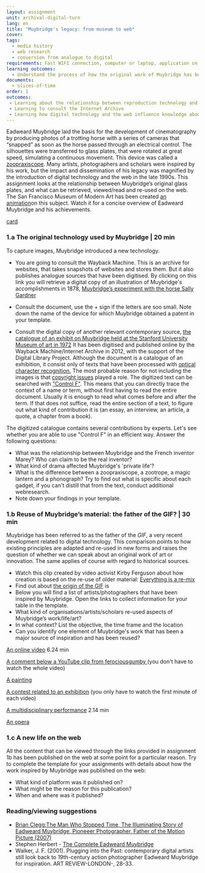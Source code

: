 ```yaml
---
layout: assignment
unit: archival-digital-turn
lang: en
title: "Muybridge's legacy: from museum to web"
cover:
tags:
  - media history
  - web research
  - conversion from analogue to digital
requirements: Fast WIFI connection, computer or laptop, application on laptop or computer to view video,
learning outcomes:
  - Understand the process of how the original work of Muybridge has been re-used and explain its presence on the web
documents:
  - slices-of-time
order: 1
outcomes:
 - Learning about the relationship between reproduction technology and reuse of material in the analogue era
 - Learning to consult the Internet Archive
 - Learning how digital technology and the web influence knowledge about an artist/photographer 
---
```

Eadweard Muybridge laid the basis for the development of cinematography by producing photos of a trotting horse with a series of cameras that “snapped” as soon as the horse passed through an electrical control. The silhouettes were transferred to glass plates, that were rotated at great speed, simulating a continuous movement. This device was called a [zoopraxiscope](https://en.wikipedia.org/wiki/Zoopraxiscope). Many artists, photographers and scholars were inspired by his work, but the impact and dissemination of his legacy was magnified by the introduction of digital technology and the web in the late 1990s.
This assignment looks at the relationship between Muybridge’s original glass plates, and what can be retrieved,
viewed/read and re-used on the web. The San Francisco Museum of Modern Art has been created [an animation](https://youtu.be/wNU7sXkZmSw)on this subject. Watch it for a concise overview of Eadweard Muybridge and his achievements.

[card](slices-of-time)

<!-- more -->

<!-- briefing-student -->

### 1.a The original technology used by Muybridge | 20 min
<!-- section-contents -->
To capture images, Muybridge introduced a new technology.
-  You are going to consult the Wayback Machine. This is an archive for websites, that takes snapshots of websites and stores them. But it also publishes analogue sources that have been digitised. By clicking on this link you will retrieve a digital copy of an illustration of Muybridge's accomplishments in 1878,  [Muybridge’s experiment with the horse Sally Gardner](https://web.archive.org/web/20120730172726/http://popartmachine.com/artwork/LOC+1071481/0/The-horse-in-motion,-illus.-by-Muybridge.-) 

- Consult the document, use the + sign if the letters are soo small. Note down the name of the device for which Muybridge obtained a patent in your template. 

- Consult the digital copy of another relevant contemporary source, [the catalogue of an exhibit on Muybridge held at the Stanford University Museum of art in 1972](https://archive.org/stream/eadweardmuybridg00maye/eadweardmuybridg00maye_djvu.txt)
It has been digitised and published online by the Wayback Machine/Internet Archive in 2012, with the support of the Digital Library Project. Although the document is a catalogue of an exhibition, it consist only of texts that have been processed with [optical character recognition.](https://youtu.be/jO-1rztr4O0) The most probable reason for not including the images is that [copyright issues](https://youtu.be/1DKm96Ftfko) played a role. 
The digitized text can be searched with ["Control F"](https://blog.spinweb.net/5-reasons-why-control-f-is-your-best-friend-for-productivity). This means that you can directly trace the context of a name or term, without first having to read the entire document. Usually it is enough to read what comes before and after the term. If that does not suffice, read the entire section of a text, to figure out what kind of contribution it is (an essay, an interview, an article, a quote, a chapter from a book).

The digitized catalogue contains several contributions by experts. Let's see whether you are able to use "Control F" in an efficient way.
Answer the following questions: 
- What was the relationship between Muybridge and the French inventor Marey? Who can claim to be the real inventor? 
- What kind of drama affected Muybridge's 'private life'?  
- What is the difference between a zoopraxiscope, a zootrope, a magic lantern and a phonograph? Try to find out what is specific about each gadget, if you can't distill that from the text, conduct additional webresearch. 
- Note down your findings in your template.

<!-- section -->
### 1.b Reuse of Muybridge’s material: the father of the GIF? | 30 min
<!-- section-contents -->

Muybridge has been referred to as the father of the *GIF*, a very recent development related to digital technology. This comparison points to how existing principles are adapted and re-used in new forms and raises the question of whether we can speak about an original work of art or innovation. The same applies of course with regard to historical sources.  

-  Watch this clip created by video activist Kirby Ferguson about how creation is based on the re-use of older material: [Everything is a re-mix](https://vimeo.com/kirbyferguson/remix2015)
- Find out about [the origin of the GIF](https://en.wikipedia.org/wiki/GIF) is  
- Below you will find a list of artists/photographers that have been inspired by Muybridge. Open the links to collect information for your table in the template.
- What kind of organisations/artists/scholars re-used aspects of Muybridge’s work/life/art?
- In what context? List the objective, the time frame and the location
- Can you identify one element of Muybridge's work that has been a major source of inspiration and has been reused?  


[An online video](https://vimeo.com/131586644)  6.24 min

[A comment below a YouTube clip from ferociousgumby
](https://www.youtube.com/watch?v=5Awo-P3t4Ho&lc=UgiKWyd-N07eEHgCoAEC) (you don't have to watch the whole video)   

[A painting](https://en.wikipedia.org/wiki/Nude_Descending_a_Staircase%2C_No._2)

[A contest related to an exhibition](https://www.npr.org/sections/pictureshow/2010/06/29/128192659/muybridgewinners?t=1533050973264) (you only have to watch the first minute of each video) 

[A multidisciplinary performance](https://youtu.be/t1AWij9twWc)  2.14 min

[An opera](https://en.wikipedia.org/wiki/The_Photographer)

<!-- section -->
### 1.c A new life on the web 
<!-- section-contents -->
All the content that can be viewed through the links provided in assignment 1b has been published on the web at some point for a particular reason.
Try to complete the template for your assignments with details about how the work inspired by Muybridge was published on the web:
- What kind of platform was it published on?
- What might be the reason for this publication?
- When and where was it published?

<!-- section -->
### Reading/viewing suggestions 
<!-- section-contents --> 

- [Brian Clegg:The Man Who Stopped Time, The Illuminating Story of Eadweard Muybridge, Pioneeer Photographer, Father of the Motion Picture (2007)](https://books.google.nl/books?id=GXGS_KNTBOYC&lpg=PR9&ots=UFgkorMooR&lr&pg=PR2#v=onepage&q&f=false)
- Stephen Herbert - [The Complete Eadweard Muybridge](https://www.stephenherbert.co.uk/muybCOMPLEAT.htm) 
- Walker, J. F. (2001). Plugging into the Past: contemporary digital artists still look back to 19th-century action photographer Eadweard Muybridge for inspiration. ART REVIEW-LONDON-, 28-33.

<!-- briefing-teacher -->
